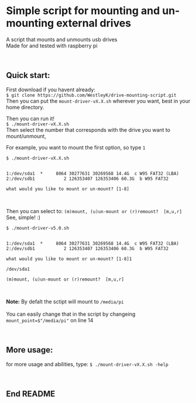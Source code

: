 
# Simple script for mounting and un-mounting external drives

A script that mounts and unmounts usb drives   
Made for and tested with raspberry pi  

<br>

## Quick start:

First download if you havent already: <br>
`$ git clone https://github.com/WestleyK/drive-mounting-script.git` <br>
Then you can put the `mount-driver-vX.X.sh` wherever you want, best in your home directory.	
	
Then you can run it! <br>
`$ ./mount-driver-vX.X.sh` <br>	
Then select the number that corresponds with the drive you want to mount/unmount,	
	
For example, you want to mount the first option, so type `1`
```
$ ./mount-driver-vX.X.sh 


1:/dev/sda1  *     8064 30277631 30269568 14.4G  c W95 FAT32 (LBA)
2:/dev/sdb1           2 126353407 126353406 60.3G  b W95 FAT32

what would you like to mount or un-mount? [1-8]
```
<br>

Then you can select to: `(m)mount, (u)un-mount or (r)remount?  [m,u,r]` <br>
See, simple! :)	

```
$ ./mount-driver-v5.0.sh 


1:/dev/sda1  *     8064 30277631 30269568 14.4G  c W95 FAT32 (LBA)
2:/dev/sdb1           2 126353407 126353406 60.3G  b W95 FAT32

what would you like to mount or un-mount? [1-8]1

/dev/sda1

(m)mount, (u)un-mount or (r)remount?  [m,u,r]
```
<br>

**Note:** By defalt the sctipt will mount to `/media/pi` <br>	
You can easily change that in the script by changeing `mount_point=$"/media/pi"` on line 14	

<br>


## More usage:

for more usage and abilities, type:	
`$ ./mount-driver-vX.X.sh -help`	

<br>




## End README

<br>


